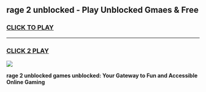 
## rage 2 unblocked - Play Unblocked Gmaes & Free
<h3>
<a href="https://news.freeplayer.one?title=rage_2_unblocked&ref=23F">CLICK TO PLAY</a></h3>
<hr>

<h3>
<a href="https://news.freeplayer.one?title=rage_2_unblocked&ref=23F">CLICK 2 PLAY</a>
  
</h3>

<a href="https://news.freeplayer.one?title=rage_2_unblocked&ref=23F/"><img src="https://clearcache.store/games.png"></a>


**rage 2 unblocked games unblocked: Your Gateway to Fun and Accessible Online Gaming**
